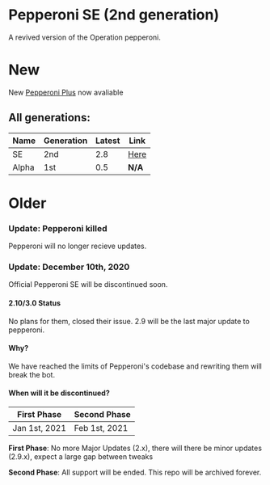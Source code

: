 # Pepperoni SE (2nd generation)
A revived version of the Operation pepperoni.

# New

New [Pepperoni Plus](https://github.com/killergotrekt/pepperoni-plus) now avaliable

## All generations:
Name | Generation | Latest | Link
------------ | ------------- | ------------- | -------------
SE | 2nd | 2.8 | [Here](https://github.com/killergotrekt/pepperoni-se)
Alpha | 1st | 0.5 | **N/A**


# Older

### Update: Pepperoni killed
Pepperoni will no longer recieve updates.

### Update: December 10th, 2020
Official Pepperoni SE will be discontinued soon.
#### 2.10/3.0 Status
No plans for them, closed their issue. 2.9 will be the last major update to pepperoni.
#### Why?
We have reached the limits of Pepperoni's codebase and rewriting them will break the bot.
#### When will it be discontinued?
First Phase | Second Phase
------------ | -------------
Jan 1st, 2021 | Feb 1st, 2021

**First Phase**: No more Major Updates (2.x), there will there be minor updates (2.9.x), expect a large gap between tweaks

**Second Phase**: All support will be ended. This repo will be archived forever.
